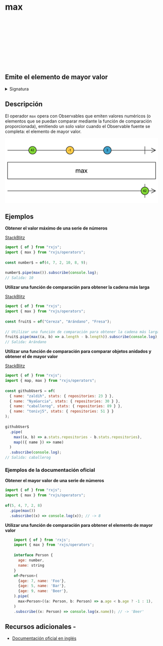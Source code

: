 <div class="page-heading">

# max

<a target="_blank" href="https://github.com/ReactiveX/rxjs/blob/master/src/internal/operators/max.ts">
<svg>
  <use xlink:href="/assets/icons/github.svg#github"></use>
</svg>
</a>
</div>

<h2 class="subtitle"> Emite el elemento de mayor valor
</h2>

<details>
<summary>Signatura</summary>

### Firma

`max<T>(comparer?: (x: T, y: T) => number): MonoTypeOperatorFunction<T>`

### Parámetros

<table>
<tr><td>comparer</td><td>Opcional. El valor por defecto es <code>undefined</code>.
Función de comparación opcional, para comparar el valor de dos elementos.
</td></tr>
</table>

### Retorna

`MonoTypeOperatorFunction<T>`: Un Observable que emite el elemento de mayor valor.

</details>

## Descripción

El operador `max` opera con Observables que emiten valores numéricos (o elementos que se puedan comparar mediante la función de comparación proporcionada), emitiendo un solo valor cuando el Observable fuente se completa: el elemento de mayor valor.

<img src="assets/images/marble-diagrams/mathematical-aggregate/max.png" alt="Diagrama de canicas del operador max">

## Ejemplos

**Obtener el valor máximo de una serie de números**

<a target="_blank" href="https://stackblitz.com/edit/rxjs-max-1?file=index.ts">StackBlitz</a>

```javascript
import { of } from "rxjs";
import { max } from "rxjs/operators";

const number$ = of(4, 7, 2, 10, 8, 9);

number$.pipe(max()).subscribe(console.log);
// Salida: 10
```

**Utilizar una función de comparación para obtener la cadena más larga**

<a target="_blank" href="https://stackblitz.com/edit/rxjs-max-2?file=index.ts">StackBlitz</a>

```javascript
import { of } from "rxjs";
import { max } from "rxjs/operators";

const fruit$ = of("Cereza", "Arándano", "Fresa");

// Utilizar una función de comparación para obtener la cadena más larga
fruit$.pipe(max((a, b) => a.length - b.length)).subscribe(console.log);
// Salida: Arándano
```

**Utilizar una función de comparación para comparar objetos anidados y obtener el de mayor valor**

<a target="_blank" href="https://stackblitz.com/edit/rxjs-max-3?file=index.ts">StackBlitz</a>

```javascript
import { of } from "rxjs";
import { map, max } from "rxjs/operators";

const githubUser$ = of(
  { name: "zaldih", stats: { repositories: 23 } },
  { name: "NyaGarcia", stats: { repositories: 30 } },
  { name: "caballerog", stats: { repositories: 89 } },
  { name: "tonivj5", stats: { repositories: 51 } }
);

githubUser$
  .pipe(
    max((a, b) => a.stats.repositories - b.stats.repositories),
    map(({ name }) => name)
  )
  .subscribe(console.log);
// Salida: caballerog
```

### Ejemplos de la documentación oficial

**Obtener el mayor valor de una serie de números**

```javascript
import { of } from "rxjs";
import { max } from "rxjs/operators";

of(5, 4, 7, 2, 8)
  .pipe(max())
  .subscribe((x) => console.log(x)); // -> 8
```

**Utilizar una función de comparación para obtener el elemento de mayor valor**

```javascript
    import { of } from 'rxjs';
    import { max } from 'rxjs/operators';

    interface Person {
      age: number,
      name: string
    }
    of<Person>(
      {age: 7, name: 'Foo'},
      {age: 5, name: 'Bar'},
      {age: 9, name: 'Beer'},
    ).pipe(
      max<Person>((a: Person, b: Person) => a.age < b.age ? -1 : 1),
    )
    .subscribe((x: Person) => console.log(x.name)); // -> 'Beer'
```

## Recursos adicionales -

- [Documentación oficial en inglés](https://rxjs-dev.firebaseapp.com/api/operators/max)
